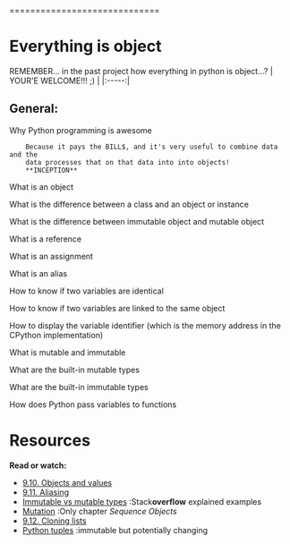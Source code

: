  
=============================

Everything is object
=============================

REMEMBER... in the past project how everything in python is object...?
| YOUR'E WELCOME!!! ;) |
|:-----:|


## General:

Why Python programming is awesome

		Because it pays the BILL$, and it's very useful to combine data and the
		data processes that on that data into into objects!
		**INCEPTION**

What is an object

What is the difference between a class and an object or instance

What is the difference between immutable object and mutable object

What is a reference

What is an assignment

What is an alias

How to know if two variables are identical

How to know if two variables are linked to the same object

How to display the variable identifier (which is the memory address in the CPython implementation)

What is mutable and immutable

What are the built-in mutable types

What are the built-in immutable types

How does Python pass variables to functions

Resources
===

**Read or watch:**

- [9.10. Objects and values](http://www.openbookproject.net/thinkcs/python/english2e/ch09.html#objects-and-values)
- [9.11. Aliasing](http://www.openbookproject.net/thinkcs/python/english2e/ch09.html#aliasing)
- [Immutable vs mutable types](https://stackoverflow.com/questions/8056130/immutable-vs-mutable-types) :Stack**overflow** explained examples
- [Mutation](http://composingprograms.com/pages/24-mutable-data.html#sequence-objects) :Only chapter *Sequence Objects*
- [9.12. Cloning lists](http://www.openbookproject.net/thinkcs/python/english2e/ch09.html#cloning-lists)
- [Python tuples](http://radar.oreilly.com/2014/10/python-tuples-immutable-but-potentially-changing.html) :immutable but potentially changing
